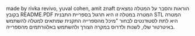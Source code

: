 made by rivka revivo, yuval cohen, amit znaft
הוראות והסבר על המטלה נמצאים בקובץ README.PDF 
המטרה במטלה זו היא תרגול בספריית התבנית STL 
המטרה היא לתת לסטודנטים לבחור "מיכל מהספרייה התקנית שמתאים למטלה
להשתמש באיטרטור שלו, לשנות ולדרוס במקרה הצורך ולהשתמש באלגורתמים מהספרייה.
